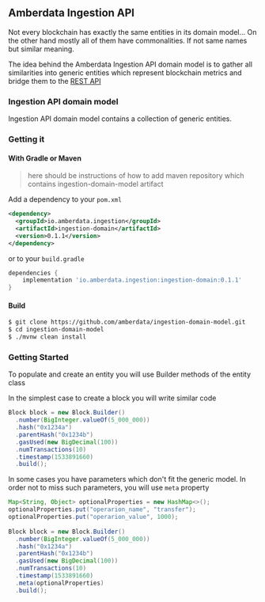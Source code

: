 ## Amberdata Ingestion API

Not every blockchain has exactly the same entities in its domain model... On the other hand mostly all of them have commonalities. If not same names but similar meaning. 

The idea behind the Amberdata Ingestion API domain model is to gather all similarities 
into generic entities which represent blockchain metrics and bridge them to the [REST API](https://blockchains.amberdata.io/api/v1/spec)


### Ingestion API domain model

Ingestion API domain model contains a collection of generic entities.


### Getting it

#### With Gradle or Maven

> here should be instructions of how to add maven repository which contains ingestion-domain-model artifact

Add a dependency to your `pom.xml` 

```xml
<dependency>
  <groupId>io.amberdata.ingestion</groupId>
  <artifactId>ingestion-domain</artifactId>
  <version>0.1.1</version>
</dependency>

```

or to your `build.gradle`

```gradle
dependencies {
    implementation 'io.amberdata.ingestion:ingestion-domain:0.1.1'
}
```

#### Build

```sh
$ git clone https://github.com/amberdata/ingestion-domain-model.git
$ cd ingestion-domain-model
$ ./mvnw clean install
```

### Getting Started

To populate and create an entity you will use Builder methods of the entity class

In the simplest case to create a block you will write similar code
                                
```java
Block block = new Block.Builder()
  .number(BigInteger.valueOf(5_000_000))
  .hash("0x1234a")
  .parentHash("0x1234b")
  .gasUsed(new BigDecimal(100))
  .numTransactions(10)
  .timestamp(1533891660)
  .build();
```

In some cases you have parameters which don't fit the generic model. In order not to miss such parameters, you will use `meta` property

```java
Map<String, Object> optionalProperties = new HashMap<>();
optionalProperties.put("operarion_name", "transfer");
optionalProperties.put("operarion_value", 1000);
        
Block block = new Block.Builder()
  .number(BigInteger.valueOf(5_000_000))
  .hash("0x1234a")
  .parentHash("0x1234b")
  .gasUsed(new BigDecimal(100))
  .numTransactions(10)
  .timestamp(1533891660)
  .meta(optionalProperties)
  .build();
```

